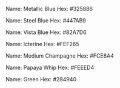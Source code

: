 Name: Metallic Blue
Hex: #325886

Name: Steel Blue
Hex: #447AB9

Name: Vista Blue
Hex: #82A7D6

Name: Icterine
Hex: #FEF265

Name: Medium Champagne
Hex: #FCE8A4

Name: Papaya Whip
Hex: #FEEED4

Name: Green
Hex: #284940

